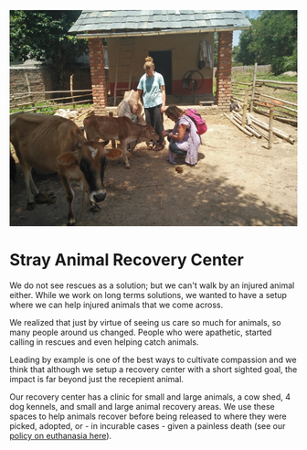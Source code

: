 <!--

Title: Stray Animal Recovery Center

-->

![](/images/IMG_20160525_113252.jpg)

Stray Animal Recovery Center
======

We do not see rescues as a solution; but we can't walk by an injured animal either. While we work on long terms solutions, we wanted to have a setup where we can help injured animals that we come across. 

We realized that just by virtue of seeing us care so much for animals, so many people around us changed. People who were apathetic, started calling in rescues and even helping catch animals.

Leading by example is one of the best ways to cultivate compassion and we think that although we setup a recovery center with a short sighted goal, the impact is far beyond just the recepient animal.

Our recovery center has a clinic for small and large animals, a cow shed, 4 dog kennels, and small and large animal recovery areas. We use these spaces to help animals recover before being released to where they were picked, adopted, or - in incurable cases - given a painless death (see our [policy on euthanasia here](/?p=euth-policy)). 
